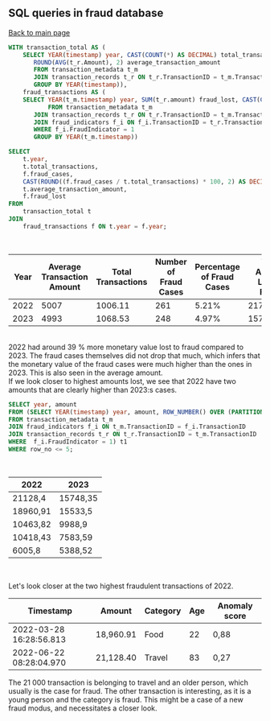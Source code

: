 ## SQL queries in fraud database

[Back to main page](./index.md)

``` sql
WITH transaction_total AS (
	SELECT YEAR(timestamp) year, CAST(COUNT(*) AS DECIMAL) total_transactions, 
	   ROUND(AVG(t_r.Amount), 2) average_transaction_amount
	   FROM transaction_metadata t_m
	   JOIN transaction_records t_r ON t_r.TransactionID = t_m.TransactionID
	   GROUP BY YEAR(timestamp)),
	fraud_transactions AS (
	SELECT YEAR(t_m.timestamp) year, SUM(t_r.amount) fraud_lost, CAST(COUNT(*) AS DECIMAL) fraud_cases
		   FROM transaction_metadata t_m
	   JOIN transaction_records t_r ON t_r.TransactionID = t_m.TransactionID
	   JOIN fraud_indicators f_i ON f_i.TransactionID = t_r.TransactionID
	   WHERE f_i.FraudIndicator = 1
	   GROUP BY YEAR(t_m.timestamp))

SELECT 
    t.year,
    t.total_transactions,
    f.fraud_cases,
    CAST(ROUND((f.fraud_cases / t.total_transactions) * 100, 2) AS DECIMAL(5, 2)) as percentage_of_fraud,
    t.average_transaction_amount,
    f.fraud_lost
FROM 
    transaction_total t
JOIN 
    fraud_transactions f ON t.year = f.year;

```
<br>

| Year | Average Transaction Amount | Total Transactions | Number of Fraud Cases | Percentage of Fraud Cases | Total Amount Lost in Fraud | Average Amount Lost in Fraud |
|------|----------------------------|--------------------|------------------------|----------------------------|----------------------------|------------------------------|
| 2022 | 5007                       | 1006.11            | 261                    | 5.21%                      | 217,517.32                 | 833.40                       |
| 2023 | 4993                       | 1068.53            | 248                    | 4.97%                      | 157,403.40                 | 634.69                       |

<br>
2022 had around 39 % more monetary value lost to fraud compared to 2023. The fraud cases themselves did not drop that much, which infers that the monetary value of the fraud cases were much higher than the ones in 2023. This is also seen in the average amount. <br>
If we look closer to highest amounts lost, we see that 2022 have two amounts that are clearly higher than 2023:s cases.

``` sql
SELECT year, amount
FROM (SELECT YEAR(timestamp) year, amount, ROW_NUMBER() OVER (PARTITION BY YEAR(timestamp) ORDER BY amount DESC) row_no
FROM transaction_metadata t_m
JOIN fraud_indicators f_i ON t_m.TransactionID = f_i.TransactionID
JOIN transaction_records t_r ON t_r.TransactionID = t_m.TransactionID
WHERE  f_i.FraudIndicator = 1) t1
WHERE row_no <= 5;
```

<br>

| 2022 |	2023 |
| ---- | ---- |
| 21128,4  | 15748,35 |
| 18960,91 |	15533,5 |
| 10463,82 | 9988,9 |
| 10418,43 | 7583,59 |
| 6005,8 | 5388,52 |

<br>

Let's look closer at the two highest fraudulent transactions of 2022. 

| Timestamp                 | Amount    | Category | Age | Anomaly score |
|---------------------------|-----------|----------|-----| ------------- |
| 2022-03-28 16:28:56.813   | 18,960.91 | Food     | 22  | 0,88          |
| 2022-06-22 08:28:04.970   | 21,128.40 | Travel   | 83  | 0,27          |

The 21 000 transaction is belonging to travel and an older person, which usually is the case for fraud. The other transaction is interesting, as it is a young person and the category is fraud. This might be a case of a new fraud modus, and necessitates a closer look. 





